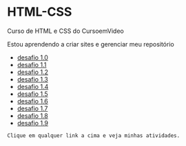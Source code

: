 # HTML-CSS
Curso de HTML e CSS do CursoemVideo


Estou aprendendo a criar sites e gerenciar meu repositório

<ul>
        <li><a href="https://vitor-aquino-nascimento.github.io/HTML-CSS/HTML-CSS/desafios/1.0/">desafio 1.0</a></li>
        <li><a href="https://vitor-aquino-nascimento.github.io/HTML-CSS/HTML-CSS/desafios/1.1/">desafio 1.1</a></li>
        <li><a href="https://vitor-aquino-nascimento.github.io/HTML-CSS/HTML-CSS/desafios/1.2/">desafio 1.2</a></li>
        <li><a href="https://vitor-aquino-nascimento.github.io/HTML-CSS/HTML-CSS/desafios/1.3/">desafio 1.3</a></li>
        <li><a href="https://vitor-aquino-nascimento.github.io/HTML-CSS/HTML-CSS/desafios/1.4/">desafio 1.4</a></li>
        <li><a href="https://vitor-aquino-nascimento.github.io/HTML-CSS/HTML-CSS/desafios/1.5/">desafio 1.5</a></li>
        <li><a href="https://vitor-aquino-nascimento.github.io/HTML-CSS/HTML-CSS/desafios/1.6/">desafio 1.6</a></li>
        <li><a href="https://vitor-aquino-nascimento.github.io/HTML-CSS/HTML-CSS/desafios/1.7/">desafio 1.7</a></li>
        <li><a href="https://vitor-aquino-nascimento.github.io/HTML-CSS/HTML-CSS/desafios/1.8/">desafio 1.8</a></li>
        <li><a href="https://vitor-aquino-nascimento.github.io/HTML-CSS/HTML-CSS/desafios/1.9/">desafio 1.9</a></li>
    </ul>

    Clique em qualquer link a cima e veja minhas atividades.